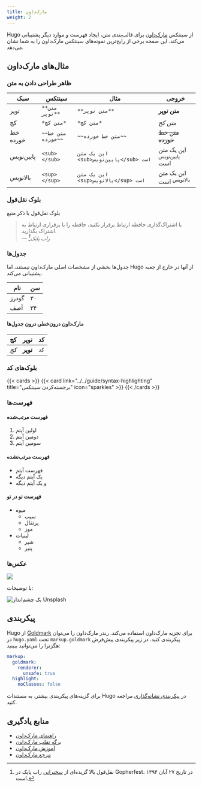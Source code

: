 ```yaml
---
title: مارک‌داون
weight: 2
---
```


Hugo از سینتکس [مارک‌داون](https://en.wikipedia.org/wiki/Markdown) برای قالب‌بندی متن، ایجاد فهرست و موارد دیگر پشتیبانی می‌کند. این صفحه برخی از رایج‌ترین نمونه‌های سینتکس مارک‌داون را به شما نشان می‌دهد.

<!--more-->

## مثال‌های مارک‌داون

### ظاهر طراحی دادن به متن

| سبک   | سینتکس     | مثال   | خروجی   |
| --------  | -------- | ------ | ------ |
| توپر | `**متن توپر**` | `**متن توپر**` | **متن توپر** |
| کج | `*متن کج*` | `*متن کج*` | *متن کج* |
| خط خورده | `~~متن خط خورده~~` | `~~متن خط خورده~~` | ~~متن خط خورده~~ |
| پایین‌نویس | `<sub></sub>` | `این یک متن <sub>پایین‌نویس</sub> است` | این یک متن <sub>پایین‌نویس</sub> است |
| بالانویس | `<sup></sup>` | `این یک متن <sup>بالانویس</sup> است` | این یک متن <sup>بالانویس</sup> است |

### بلوک نقل‌قول

بلوک نقل‌قول با ذکر منبع

> با اشتراک‌گذاری حافظه ارتباط برقرار نکنید، حافظه را با برقراری ارتباط به اشتراک بگذارید.<br>
> — <cite>راب پایک[^1]</cite>

[^1]: نقل‌قول بالا گزیده‌ای از [سخنرانی](https://www.youtube.com/watch?v=PAAkCSZUG1c) راب پایک در Gopherfest، در تاریخ ۲۷ آبان ۱۳۹۴ است.

### جدول‌ها

جدول‌ها بخشی از مشخصات اصلی مارک‌داون نیستند، اما Hugo از آنها در خارج از جعبه پشتیبانی می‌کند.

   نام | سن
--------|------
    گودرز | ۳۰
  آصف | ۳۴

#### مارک‌داون درون‌خطی درون جدول‌ها

| کج   | توپر     | کد   |
| --------  | -------- | ------ |
| *کج* | **توپر** | `کد` |

### بلوک‌های کد

{{< cards >}}
  {{< card link="../../guide/syntax-highlighting" title="برجسته‌کردن سینتکس" icon="sparkles" >}}
{{< /cards >}}

### فهرست‌ها

#### فهرست مرتب‌شده

1. اولین آیتم
2. دومین آیتم
3. سومین آیتم

#### فهرست مرتب‌نشده

* فهرست آیتم
* یک آیتم دیگه
* و یک آیتم دیگه

#### فهرست تو در تو

* میوه
  * سیب
  * پرتقال
  * موز
* لبنیات
  * شیر
  * پنیر

### عکس‌ها

![](https://source.unsplash.com/featured/800x600?landscape)

با توضیحات:

![](https://source.unsplash.com/featured/800x600?landscape "یک چشم‌انداز Unsplash")

## پیکربندی

Hugo از [Goldmark](https://github.com/yuin/goldmark) برای تجزیه مارک‌داون استفاده می‌کند.
 رندر مارک‌داون را می‌توان در `hugo.yaml` تحت `markup.goldmark` پیکربندی کنید.
 در زیر پیکربندی پیش‌فرض هگزترا را می‌توانید ببینید:

```yaml {filename="hugo.yaml"}
markup:
  goldmark:
    renderer:
      unsafe: true
  highlight:
    noClasses: false
```

برای گزینه‌های پیکربندی بیشتر، به مستندات Hugo در [پیکربندی نشانه‌گذاری](https://gohugo.io/getting-started/configuration-markup/) مراجعه کنید.

## منابع یادگیری

* [راهنمای مارک‌داون](https://www.markdownguide.org/)
* [برگه تقلب مارک‌داون](https://github.com/adam-p/markdown-here/wiki/Markdown-Cheatsheet)
* [آموزش مارک‌داون](https://www.markdowntutorial.com/)
* [مرجع مارک‌داون](https://commonmark.org/help/)
